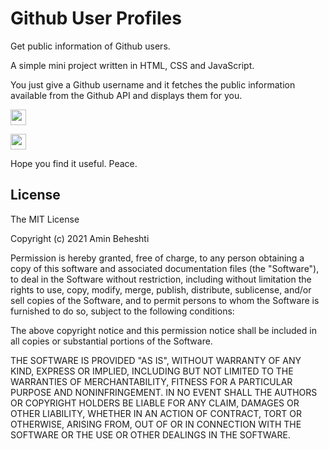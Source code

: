 # Github User Profiles
Get public information of Github users.

A simple mini project written in HTML, CSS and JavaScript.

You just give a Github username and it fetches the public information available from the Github API and displays them for you.

<p>
    <a href="https://aminbeheshti.com/projects/github/"
    ><img
      src="https://img.shields.io/static/v1?label=&message=Live%20Demo&color=orange"
      height="25"
  /></a>
    
<a href="https://donate-crypto.netlify.app/"
    ><img
      src="https://img.shields.io/static/v1?label=Was%20this%20useful?&message=Please%20consider%20donating%20to%20support!&color=brighgreen"
      height="25"
  /></a>
</p>

Hope you find it useful.
Peace.

## License ####

The MIT License

Copyright (c) 2021 Amin Beheshti

Permission is hereby granted, free of charge, to any person obtaining a copy
of this software and associated documentation files (the "Software"), to deal
in the Software without restriction, including without limitation the rights
to use, copy, modify, merge, publish, distribute, sublicense, and/or sell
copies of the Software, and to permit persons to whom the Software is
furnished to do so, subject to the following conditions:

The above copyright notice and this permission notice shall be included in
all copies or substantial portions of the Software.

THE SOFTWARE IS PROVIDED "AS IS", WITHOUT WARRANTY OF ANY KIND, EXPRESS OR
IMPLIED, INCLUDING BUT NOT LIMITED TO THE WARRANTIES OF MERCHANTABILITY,
FITNESS FOR A PARTICULAR PURPOSE AND NONINFRINGEMENT. IN NO EVENT SHALL THE
AUTHORS OR COPYRIGHT HOLDERS BE LIABLE FOR ANY CLAIM, DAMAGES OR OTHER
LIABILITY, WHETHER IN AN ACTION OF CONTRACT, TORT OR OTHERWISE, ARISING FROM,
OUT OF OR IN CONNECTION WITH THE SOFTWARE OR THE USE OR OTHER DEALINGS IN
THE SOFTWARE.


